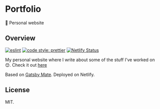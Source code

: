 # Portfolio
🎉 Personal website

## Overview
[![eslint](https://img.shields.io/badge/eslint-enabled-green.svg)](https://eslint.org/)
[![code style: prettier](https://img.shields.io/badge/code_style-prettier-ff69b4.svg)](https://github.com/prettier/prettier)
[![Netlify Status](https://api.netlify.com/api/v1/badges/29bfb006-cc3e-45f5-ba8b-c6922e775518/deploy-status)](https://app.netlify.com/sites/tonyzhao/deploys)

My personal website where I write about some of the stuff I've worked on 😊. 
Check it out [here](https://tonyzhao.tech/)

Based on [Gatsby Mate](https://github.com/EmaSuriano/gatsby-starter-mate/). Deployed on Netlify.

## License

MIT.

